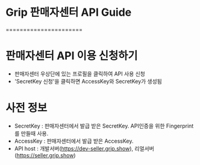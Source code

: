 # Grip 판매자센터 API Guide
======================
# 판매자센터 API 이용 신청하기
- 판매자센터 우상단에 있는 프로필을 클릭하여 API 사용 신청
- 'SecretKey 신청'을 클릭하면 AccessKey와 SecretKey가 생성됨
# 사전 정보
- SecretKey : 판매자센터에서 발급 받은 SecretKey. API인증을 위한 Fingerprint를 만들때 사용.
- AccessKey : 판매자센터에서 발급 받은 AccessKey.
- API host : 개발서버(https://dev-seller.grip.show), 리얼서버(https://seller.grip.show)
